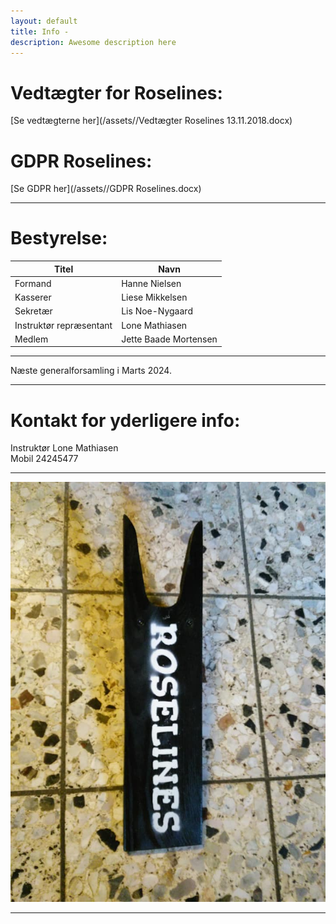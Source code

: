 ```yaml
---
layout: default
title: Info -
description: Awesome description here
---
```


# Vedtægter for Roselines:


[Se vedtægterne her](/assets//Vedtægter Roselines 13.11.2018.docx)




# GDPR Roselines:


[Se GDPR her](/assets//GDPR Roselines.docx)






---



# **Bestyrelse:**

Titel  |  Navn
---  |  ---
Formand  |  Hanne Nielsen
Kasserer  |  Liese Mikkelsen
Sekretær  |  Lis Noe-Nygaard
Instruktør repræsentant  |  Lone Mathiasen
Medlem  |  Jette Baade Mortensen

---

Næste generalforsamling i Marts 2024.


---


# Kontakt for yderligere info: 

Instruktør Lone Mathiasen  
Mobil 24245477

---


![Støvleknægt](/assets/Støvleknægt.jpg)


---
